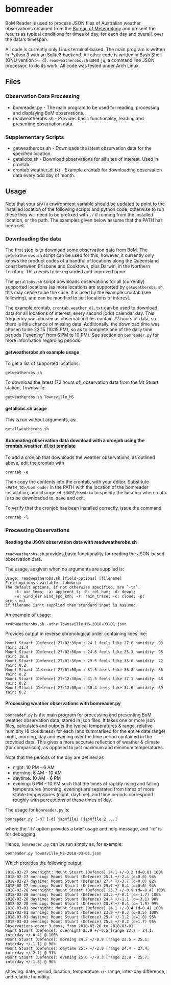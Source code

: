 # bomreader
BoM Reader is used to process JSON files of Australian weather observations obtained from the [Bureau of Meteorology](http://www.bom.gov.au) and present the results as typical conditions for times of day, for each day and overall, over the data's timespan.

All code is currently only Linux terminal-based. The main program is written in Python 3 with an Sqlite3 backend. All other code is written in Bash Shell (GNU version >= 4). `readweatherobs.sh` uses `jq`, a command line JSON processor, to do its work. All code was tested under Arch Linux.


## Files

### Observation Data Processing
* bomreader.py - The main program to be used for reading, processing and displaying BoM observations.
* readweatherobs.sh - Provides basic functionality, reading and presenting observation data.

### Supplementary Scripts
* getweatherobs.sh - Downloads the latest observation data for the specified location.
* getallobs.sh - Download observations for all sites of interest. Used in crontab.
* crontab.weather_dl.txt - Example crontab for downloading observation data every odd day of month.

## Usage

Note that your `$PATH` environment variable should be updated to point to the installed location of the following scripts and python code, otherwise to run these they will need to be prefixed with `./` if running from the installed location, or the path. The examples given below assume that the PATH has been set.

### Downloading the data
The first step is to download some observation data from BoM. The `getweatherobs.sh` script can be used for this, however, it currently only knows the product codes of a handful of locations along the Queensland coast between Brisbane and Cooktown, plus Darwin, in the Northern Territory. This needs to be expanded and improved upon.

The `getallobs.sh` script downloads observations for all (currently) supported locations (as more locations are supported by `getweatherobs.sh`, this may cease to be the case. It is used by the example crontab (see following), and can be modified to suit locations of interest.

The example crontab, `crontab.weather_dl.txt` can be used to download data for all locations of interest, every second (odd) calendar day. This frequency was chosen as observation files contain 72 hours of data, so there is little chance of missing data. Additionally, the download time was chosen to be 22:15 (10:15 PM), so as to complete one of the daily time periods ("evening" from 6 PM to 10 PM). See section on `bomreader.py` for more information regarding periods.

#### getweatherobs.sh example usage

To get a list of supported locations:
```
getweatherobs.sh
```

To download the latest (72 hours of) observation data from the Mt Stuart station, Townsville:
```
getweatherobs.sh Townsville_MS
```

#### getallobs.sh usage

This is run without arguments, as:
```
getallweatherobs.sh
```

#### Automating observation data download with a cronjob using the crontab.weather_dl.txt template

To add a cronjob that downloads the weather observations, as outlined above, edit the crontab with
```
crontab -e
```
Then copy the contents into the crontab, with your editor. Substitute `<PATH_TO>/bomreader` in the PATH with the location of the bomreader installation, and change `cd $HOME/bomdata` to specify the location where data is to be downloaded to, save and exit.

To verify that the cronjob has been installed correctly, issue the command
```
crontab -l
```

### Processing Observations

#### Reading the JSON observation data with readweatherobs.sh

`readweatherobs.sh` provides basic functionality for reading the JSON-based observation data.

The usage, as given when no arguments are supplied is:
```
Usage: readweatherobs.sh [field-options] [filename]
Field options available: tahdwrcp
The default options, if not otherwise specified, are `-ta`.
    -t: air_temp; -a: apparent_t; -h: rel_hum; -d: dewpt;
    -w: wind_dir wind_spd_kmh; -r: rain_trace; -c: cloud; -p: press_msl
if filename isn't supplied then standard input is assumed
```

An example of usage:
```
readweatherobs.sh -athr Townsville_MS-2018-03-01.json
```
Provides output in reverse chronological order containing lines like:
```
Mount Stuart (Defence) 27/02:30pm : 24.1 feels like 27.6 humidity: 93 rain: 31.4
Mount Stuart (Defence) 27/02:00pm : 24.6 feels like 25.3 humidity: 98 rain: 18.8
Mount Stuart (Defence) 27/01:30pm : 29.5 feels like 33.6 humidity: 72 rain: 0.2
Mount Stuart (Defence) 27/01:00pm : 31.5 feels like 36.8 humidity: 66 rain: 0.2
Mount Stuart (Defence) 27/12:30pm : 31.5 feels like 37.1 humidity: 68 rain: 0.2
Mount Stuart (Defence) 27/12:00pm : 30.4 feels like 34.6 humidity: 69 rain: 0.2
```

#### Processing weather observations with bomreader.py

`bomreader.py` is the main program for processing and presenting BoM weather observation data, stored in json files. It takes one or more json files, calculates and outputs the typical temperatures & range, relative humidity (& cloudiness) for each (and summarised for the entire date range) night, morning, day and evening over the time period contained in the provided data. This gives a more accurate reflection of weather & climate (for comparison), as opposed to just maximum and minimum temperatures.

Note that the periods of the day are defined as
* night: 10 PM - 6 AM
* morning: 6 AM - 10 AM
* daytime: 10 AM - 6 PM
* evening: 6 PM - 10 PM
such that the times of rapidly rising and falling temperatures (morning, evening) are separated from times of more stable temperatures (night, daytime), and time periods correspond roughly with perceptions of these times of day.

The usage for `bomreader.py` is:
```
bomreader.py [-h] [-d] jsonfile1 [jsonfile 2 ...]
```
where the '-h' option provides a brief usage and help message, and '-d' is for debugging.

Hence, `bomreader.py` can be run simply as, for example:
```
bomreader.py Townsville_MS-2018-03-01.json
```
Which provides the following output:
```
2018-02-27 overnight: Mount Stuart (Defence) 24.1 +/-0.2 (d=0.0) 100%
2018-02-27 morning: Mount Stuart (Defence) 25.1 +/-2.4 (d=0.0) 94%
2018-02-27 daytime: Mount Stuart (Defence) 27.4 +/-3.7 (d=0.0) 82%
2018-02-27 evening: Mount Stuart (Defence) 25.7 +/-0.4 (d=0.0) 94%
2018-02-28 overnight: Mount Stuart (Defence) 23.7 +/-0.9 (d=-0.4) 100%
2018-02-28 morning: Mount Stuart (Defence) 23.5 +/-0.1 (d=-1.7) 100%
2018-02-28 daytime: Mount Stuart (Defence) 24.4 +/-1.1 (d=-3.1) 98%
2018-02-28 evening: Mount Stuart (Defence) 23.8 +/-0.4 (d=-1.9) 99%
2018-03-01 overnight: Mount Stuart (Defence) 24.1 +/-0.4 (d=0.4) 100%
2018-03-01 morning: Mount Stuart (Defence) 23.9 +/-0.3 (d=0.5) 100%
2018-03-01 daytime: Mount Stuart (Defence) 25.4 +/-1.2 (d=1.0) 95%
2018-03-01 evening: Mount Stuart (Defence) 25.5 +/-0.2 (d=1.7) 95%
Observations cover 3 days, from 2018-02-26 to 2018-03-01
Mount Stuart (Defence): overnight 23.9 +/-0.5 [range 23.7 - 24.1; interday +/-0.4] @ 100%
Mount Stuart (Defence): morning 24.2 +/-0.9 [range 23.5 - 25.1; interday +/-1.1] @ 98%
Mount Stuart (Defence): daytime 25.7 +/-2.0 [range 24.4 - 27.4; interday +/-2.1] @ 91%
Mount Stuart (Defence): evening 25.0 +/-0.3 [range 23.8 - 25.7; interday +/-1.8] @ 96%
```
showing: date, period, location, temperature +/- range, inter-day difference, and relative humidity.


